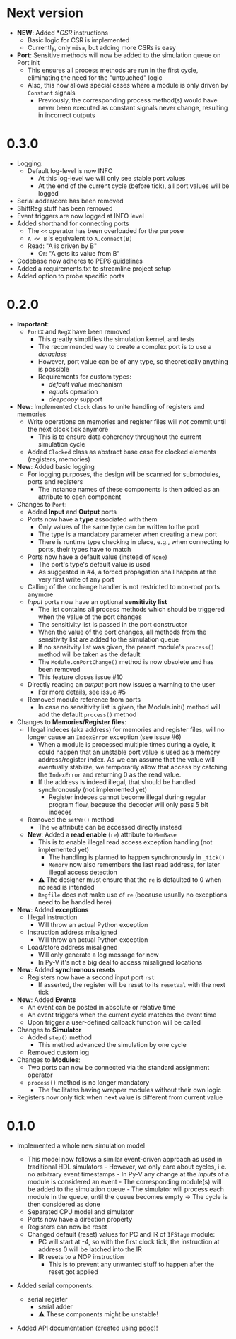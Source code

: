# Next version

- **NEW**: Added **CSR* instructions
  - Basic logic for CSR is implemented
  - Currently, only `misa`, but adding more CSRs is easy
- **Port**: Sensitive methods will now be added to the simulation queue on Port init
  - This ensures all process methods are run in the first cycle, eliminating
    the need for the "untouched" logic
  - Also, this now allows special cases where a module is only driven by
    `Constant` signals
    - Previously, the corresponding process method(s) would have never been
      executed as constant signals never change, resulting in incorrect
      outputs

# 0.3.0

- Logging:
  - Default log-level is now INFO
    - At this log-level we will only see stable port values
    - At the end of the current cycle (before tick), all port values will be logged
- Serial adder/core has been removed
- ShiftReg stuff has been removed
- Event triggers are now logged at INFO level
- Added shorthand for connecting ports
  - The `<<` operator has been overloaded for the purpose
  - `A << B` is equivalent to `A.connect(B)`
  - Read: "A is driven by B"
    - Or: "A gets its value from B"
- Codebase now adheres to PEP8 guidelines
- Added a requirements.txt to streamline project setup
- Added option to probe specific ports

# 0.2.0

- **Important**:
  - `PortX` and `RegX` have been removed
    - This greatly simplifies the simulation kernel, and tests
    - The recommended way to create a complex port is to use a _dataclass_
    - However, port value can be of any type, so theoretically anything is possible
    - Requirements for custom types:
      - *default value* mechanism
      - *equals* operation
      - *deepcopy* support
- **New**: Implemented `Clock` class to unite handling of registers and memories
  - Write operations on memories and register files will _not_ commit until the next clock tick
    anymore
    - This is to ensure data coherency throughout the current simulation cycle
  - Added `Clocked` class as abstract base case for clocked elements (registers, memories)
- **New**: Added basic logging
  - For logging purposes, the design will be scanned for submodules, ports and registers
    - The instance names of these components is then added as an attribute to each component
- Changes to `Port`:
  - Added **Input** and **Output** ports
  - Ports now have a **type** associated with them
    - Only values of the same type can be written to the port
    - The type is a mandatory parameter when creating a new port
    - There is runtime type checking in place, e.g., when connecting to ports, their types have to match
  - Ports now have a default value (instead of `None`)
    - The port's type's default value is used
    - As suggested in #4, a forced propagation shall happen at the very first write of any port
  - Calling of the onchange handler is not restricted to non-root ports anymore
  - _Input_ ports now have an optional **sensitivity list**
    - The list contains all process methods which should be triggered when the value of the port changes
    - The sensitivity list is passed in the port constructor
    - When the value of the port changes, all methods from the sensitivity list are added to the simulation queue
    - If no sensitvity list was given, the parent module's `process()` method will be taken as the default
    - The `Module.onPortChange()` method is now obsolete and has been removed
    - This feature closes issue #10
  - Directly reading an _output_ port now issues a warning to the user
    - For more details, see issue #5
  - Removed module reference from ports
    - In case no sensitivity list is given, the Module.init() method will add the default `process()` method
- Changes to **Memories/Register files**:
  - Illegal indeces (aka address) for memories and register files, will no longer cause an `IndexError` exception (see issue #6)
    - When a module is processed multiple times during a cycle, it could happen that an unstable port
      value is used as a memory address/register index. As we can assume that the value will eventually stablize, we temporarily allow that access by catching the `IndexError` and returning 0 as the read value.
    - If the address is indeed illegal, that should be handled synchronously (not implemented yet)
      - Register indeces cannot become illegal during regular program flow, because the decoder will only pass 5 bit indeces
  - Removed the `setWe()` method
    - The `we` attribute can be accessed directly instead
  - **New**: Added a **read enable** (`re`) attribute to `MemBase`
    - This is to enable illegal read access exception handling (not implemented yet)
      - The handling is planned to happen synchronously in `_tick()`
      - `Memory` now also remembers the last read address, for later illegal access detection
    - ⚠️ The designer must ensure that the `re` is defaulted to 0 when no read is intended
    - `Regfile` does not make use of `re` (because usually no exceptions need to be handled here)
- **New**: Added **exceptions**
  - Illegal instruction
    - Will throw an actual Python exception
  - Instruction address misaligned
    - Will throw an actual Python exception
  - Load/store address misaligned
    - Will only generate a log message for now
    - In Py-V it's not a big deal to access misaligned locations
- **New**: Added **synchronous resets**
  - Registers now have a second input port `rst`
    - If asserted, the register will be reset to its `resetVal` with the next tick
- **New**: Added **Events**
  - An event can be posted in absolute or relative time
  - An event triggers when the current cycle matches the event time
  - Upon trigger a user-defined callback function will be called
- Changes to **Simulator**
  - Added `step()` method
    - This method advanced the simulation by one cycle
  - Removed custom log
- Changes to **Modules**:
  - Two ports can now be connected via the standard assignment operator
  - `process()` method is no longer mandatory
    - The facilitates having wrapper modules without their own logic
- Registers now only tick when next value is different from current value

# 0.1.0

- Implemented a whole new simulation model

  - This model now follows a similar event-driven
    approach as used in traditional HDL simulators - However, we only care about cycles, i.e. no arbitrary event timestamps - In Py-V any change at the _inputs_ of a module is considered an event - The corresponding module(s) will be added to the simulation queue - The simulator will process each module in the queue, until the queue becomes empty -> The cycle is then considered as done
  - Separated CPU model and simulator
  - Ports now have a direction property
  - Registers can now be reset
  - Changed default (reset) values for PC and IR of `IFStage` module:
    - PC will start at -4, so with the first clock tick, the instruction at address 0 will be latched into the IR
    - IR resets to a NOP instruction
      - This is to prevent any unwanted stuff to happen after the reset got applied

- Added serial components:

  - serial register
    - serial adder
    - ⚠️ These components might be unstable!

- Added API documentation (created using [pdoc](https://pdoc.dev))!
